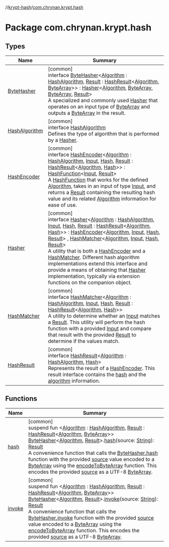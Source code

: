//[krypt-hash](../../index.md)/[com.chrynan.krypt.hash](index.md)

# Package com.chrynan.krypt.hash

## Types

| Name | Summary |
|---|---|
| [ByteHasher](-byte-hasher/index.md) | [common]<br>interface [ByteHasher](-byte-hasher/index.md)&lt;[Algorithm](-byte-hasher/index.md) : [HashAlgorithm](-hash-algorithm/index.md), [Result](-byte-hasher/index.md) : [HashResult](-hash-result/index.md)&lt;[Algorithm](-byte-hasher/index.md), [ByteArray](https://kotlinlang.org/api/latest/jvm/stdlib/kotlin/-byte-array/index.html)&gt;&gt; : [Hasher](-hasher/index.md)&lt;[Algorithm](-byte-hasher/index.md), [ByteArray](https://kotlinlang.org/api/latest/jvm/stdlib/kotlin/-byte-array/index.html), [ByteArray](https://kotlinlang.org/api/latest/jvm/stdlib/kotlin/-byte-array/index.html), [Result](-byte-hasher/index.md)&gt; <br>A specialized and commonly used [Hasher](-hasher/index.md) that operates on an input type of [ByteArray](https://kotlinlang.org/api/latest/jvm/stdlib/kotlin/-byte-array/index.html) and outputs a [ByteArray](https://kotlinlang.org/api/latest/jvm/stdlib/kotlin/-byte-array/index.html) in the result. |
| [HashAlgorithm](-hash-algorithm/index.md) | [common]<br>interface [HashAlgorithm](-hash-algorithm/index.md)<br>Defines the type of algorithm that is performed by a [Hasher](-hasher/index.md). |
| [HashEncoder](-hash-encoder/index.md) | [common]<br>interface [HashEncoder](-hash-encoder/index.md)&lt;[Algorithm](-hash-encoder/index.md) : [HashAlgorithm](-hash-algorithm/index.md), [Input](-hash-encoder/index.md), [Hash](-hash-encoder/index.md), [Result](-hash-encoder/index.md) : [HashResult](-hash-result/index.md)&lt;[Algorithm](-hash-encoder/index.md), [Hash](-hash-encoder/index.md)&gt;&gt; : [HashFunction](../../../krypt-core/krypt-core/com.chrynan.krypt.core/-hash-function/index.md)&lt;[Input](-hash-encoder/index.md), [Result](-hash-encoder/index.md)&gt; <br>A [HashFunction](../../../krypt-core/krypt-core/com.chrynan.krypt.core/-hash-function/index.md) that works for the defined [Algorithm](-hash-encoder/index.md), takes in an input of type [Input](-hash-encoder/index.md), and returns a [Result](-hash-encoder/index.md) containing the resulting hash value and its related [Algorithm](-hash-encoder/index.md) information for ease of use. |
| [Hasher](-hasher/index.md) | [common]<br>interface [Hasher](-hasher/index.md)&lt;[Algorithm](-hasher/index.md) : [HashAlgorithm](-hash-algorithm/index.md), [Input](-hasher/index.md), [Hash](-hasher/index.md), [Result](-hasher/index.md) : [HashResult](-hash-result/index.md)&lt;[Algorithm](-hasher/index.md), [Hash](-hasher/index.md)&gt;&gt; : [HashEncoder](-hash-encoder/index.md)&lt;[Algorithm](-hasher/index.md), [Input](-hasher/index.md), [Hash](-hasher/index.md), [Result](-hasher/index.md)&gt; , [HashMatcher](-hash-matcher/index.md)&lt;[Algorithm](-hasher/index.md), [Input](-hasher/index.md), [Hash](-hasher/index.md), [Result](-hasher/index.md)&gt; <br>A utility that is both a [HashEncoder](-hash-encoder/index.md) and a [HashMatcher](-hash-matcher/index.md). Different hash algorithm implementations extend this interface and provide a means of obtaining that [Hasher](-hasher/index.md) implementation, typically via extension functions on the companion object. |
| [HashMatcher](-hash-matcher/index.md) | [common]<br>interface [HashMatcher](-hash-matcher/index.md)&lt;[Algorithm](-hash-matcher/index.md) : [HashAlgorithm](-hash-algorithm/index.md), [Input](-hash-matcher/index.md), [Hash](-hash-matcher/index.md), [Result](-hash-matcher/index.md) : [HashResult](-hash-result/index.md)&lt;[Algorithm](-hash-matcher/index.md), [Hash](-hash-matcher/index.md)&gt;&gt;<br>A utility to determine whether an [Input](-hash-matcher/index.md) matches a [Result](-hash-matcher/index.md). This utility will perform the hash function with a provided [Input](-hash-matcher/index.md) and compare that result with the provided [Result](-hash-matcher/index.md) to determine if the values match. |
| [HashResult](-hash-result/index.md) | [common]<br>interface [HashResult](-hash-result/index.md)&lt;[Algorithm](-hash-result/index.md) : [HashAlgorithm](-hash-algorithm/index.md), [Hash](-hash-result/index.md)&gt;<br>Represents the result of a [HashEncoder](-hash-encoder/index.md). This result interface contains the [hash](-hash-result/hash.md) and the [algorithm](-hash-result/algorithm.md) information. |

## Functions

| Name | Summary |
|---|---|
| [hash](hash.md) | [common]<br>suspend fun &lt;[Algorithm](hash.md) : [HashAlgorithm](-hash-algorithm/index.md), [Result](hash.md) : [HashResult](-hash-result/index.md)&lt;[Algorithm](hash.md), [ByteArray](https://kotlinlang.org/api/latest/jvm/stdlib/kotlin/-byte-array/index.html)&gt;&gt; [ByteHasher](-byte-hasher/index.md)&lt;[Algorithm](hash.md), [Result](hash.md)&gt;.[hash](hash.md)(source: [String](https://kotlinlang.org/api/latest/jvm/stdlib/kotlin/-string/index.html)): [Result](hash.md)<br>A convenience function that calls the [ByteHasher.hash](../../../krypt-core/com.chrynan.krypt.core/index.md) function with the provided [source](https://kotlinlang.org/api/latest/jvm/stdlib/kotlin/-string/index.html) value encoded to a [ByteArray](https://kotlinlang.org/api/latest/jvm/stdlib/kotlin/-byte-array/index.html) using the [encodeToByteArray](https://kotlinlang.org/api/latest/jvm/stdlib/kotlin.text/index.html) function. This encodes the provided [source](https://kotlinlang.org/api/latest/jvm/stdlib/kotlin/-string/index.html) as a UTF-8 [ByteArray](https://kotlinlang.org/api/latest/jvm/stdlib/kotlin/-byte-array/index.html). |
| [invoke](invoke.md) | [common]<br>suspend fun &lt;[Algorithm](invoke.md) : [HashAlgorithm](-hash-algorithm/index.md), [Result](invoke.md) : [HashResult](-hash-result/index.md)&lt;[Algorithm](invoke.md), [ByteArray](https://kotlinlang.org/api/latest/jvm/stdlib/kotlin/-byte-array/index.html)&gt;&gt; [ByteHasher](-byte-hasher/index.md)&lt;[Algorithm](invoke.md), [Result](invoke.md)&gt;.[invoke](invoke.md)(source: [String](https://kotlinlang.org/api/latest/jvm/stdlib/kotlin/-string/index.html)): [Result](invoke.md)<br>A convenience function that calls the [ByteHasher.invoke](../../../krypt-hash/com.chrynan.krypt.hash/-byte-hasher/invoke.md) function with the provided [source](https://kotlinlang.org/api/latest/jvm/stdlib/kotlin/-string/index.html) value encoded to a [ByteArray](https://kotlinlang.org/api/latest/jvm/stdlib/kotlin/-byte-array/index.html) using the [encodeToByteArray](https://kotlinlang.org/api/latest/jvm/stdlib/kotlin.text/index.html) function. This encodes the provided [source](https://kotlinlang.org/api/latest/jvm/stdlib/kotlin/-string/index.html) as a UTF-8 [ByteArray](https://kotlinlang.org/api/latest/jvm/stdlib/kotlin/-byte-array/index.html). |
